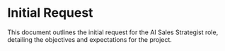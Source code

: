 # Initial Request

This document outlines the initial request for the AI Sales Strategist role, detailing the objectives and expectations for the project.
